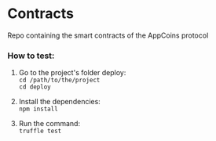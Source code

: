 # Contracts
Repo containing the smart contracts of the AppCoins protocol


### How to test:
1. Go to the project's folder deploy:  
``` cd /path/to/the/project ```  
``` cd deploy ```  

2. Install the dependencies:  
``` npm install ```  

3. Run the command:  
``` truffle test ```  

